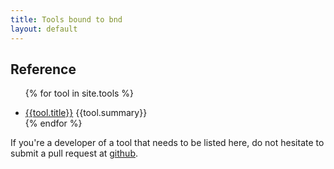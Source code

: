 ```yaml
---
title: Tools bound to bnd
layout: default
---
```


## Reference

<div>
<ul>

{% for tool in site.tools %}<li><a href="{{ tool.url | prepend: site.baseurl }}">{{tool.title}}</a> {{tool.summary}}</li>
{% endfor %}

</ul>
</div>

If you're a developer of a tool that needs to be listed here, do not hesitate to submit a pull request at [github][1].


[1]: https://github.com/bndtools/bnd.manual